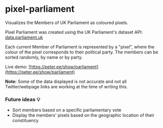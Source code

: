 # pixel-parliament
Visualizes the Members of UK Parliament as coloured pixels.

Pixel Parliament was created using the UK Parliament's dataset API: [data.parliament.uk](http://www.data.parliament.uk/)

Each current Member of Parliament is represented by a "pixel", where the colour of the pixel corresponds to their political party.
The members can be sorted randomly, by name or by party.

Live demo: [https://peter.ee/show/parliament](https://peter.ee/show/parliament)

**Note:** Some of the data displayed is not accurate and not all Twitter/webpage links are working at the time of writing this.

### Future ideas 💡

- Sort members based on a specific parliamentary vote
- Display the members' pixels based on the geographic location of their constituency
